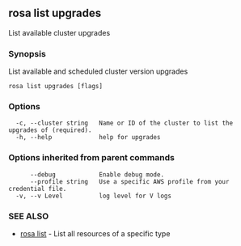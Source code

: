 ## rosa list upgrades

List available cluster upgrades

### Synopsis

List available and scheduled cluster version upgrades

```
rosa list upgrades [flags]
```

### Options

```
  -c, --cluster string   Name or ID of the cluster to list the upgrades of (required).
  -h, --help             help for upgrades
```

### Options inherited from parent commands

```
      --debug            Enable debug mode.
      --profile string   Use a specific AWS profile from your credential file.
  -v, --v Level          log level for V logs
```

### SEE ALSO

* [rosa list](rosa_list.md)	 - List all resources of a specific type

